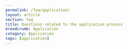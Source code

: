 ```yaml
---
permalink: /faq/application/
layout: article
section: faq
title: Questions related to the application process
breadcrumb: Application
category: Application
tags: [application]
---
```


